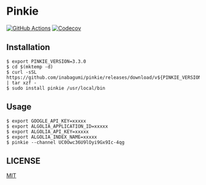 # Pinkie

[![GitHub Actions](https://github.com/inabagumi/pinkie/workflows/Go/badge.svg)](https://github.com/inabagumi/pinkie/actions?query=workflow%3AGo) [![Codecov](https://codecov.io/gh/inabagumi/pinkie/branch/master/graph/badge.svg)](https://codecov.io/gh/inabagumi/pinkie)

## Installation

```console
$ export PINKIE_VERSION=3.3.0
$ cd $(mktemp -d)
$ curl -sSL https://github.com/inabagumi/pinkie/releases/download/v${PINKIE_VERSION}/ytc_${PINKIE_VERSION}_Linux_x86_64.tar.gz | tar xzf -
$ sudo install pinkie /usr/local/bin
```

## Usage

```console
$ export GOOGLE_API_KEY=xxxxx
$ export ALGOLIA_APPLICATION_ID=xxxxx
$ export ALGOLIA_API_KEY=xxxxx
$ export ALGOLIA_INDEX_NAME=xxxxx
$ pinkie --channel UC0Owc36U9lOyi9Gx9Ic-4qg
```

## LICENSE

[MIT](LICENSE)
